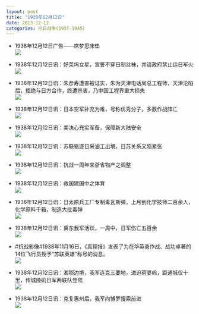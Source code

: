 ```yaml
---
layout: post
title: "1938年12月12日"
date: 2013-12-12
categories: 抗日战争(1937-1945)
---
```


<meta name="referrer" content="no-referrer" />

- 1938年12月12日广告——席梦思床垫 <br/><img src="https://ww2.sinaimg.cn/large/aca367d8jw1ebhbnwdyyyj209a0knn02.jpg" />

- 1938年12月12日讯：好莱坞女星，宣誓不穿日制丝袜，并请政府禁止运日军火 <br/><img src="https://ww1.sinaimg.cn/large/aca367d8jw1ebh9xhzxclj207w0bcabl.jpg" />

- 1938年12月12日讯：朱彦寿遭害被证实，朱为天津电话局总工程师，天津沦陷后，拒绝与日方合作，终遭杀害，乃中国工程界重大损失 <br/><img src="https://ww4.sinaimg.cn/large/aca367d8jw1ebh8723rtij20cs0bvtaf.jpg" />

- 1938年12月12日讯：日本空军补充为难，号称优秀分子，多数作战阵亡 <br/><img src="https://ww3.sinaimg.cn/large/aca367d8jw1ebh6gla8pmj20cs0c40ui.jpg" />

- 1938年12月12日讯：美决心充实军备，保障新大陆安全 <br/><img src="https://ww3.sinaimg.cn/large/aca367d8jw1ebh2zq5tz8j20cs0yigrn.jpg" />

- 1938年12月12日讯：苏联驱逐日采油工出境，日苏关系又陷紧张 <br/><img src="https://ww3.sinaimg.cn/large/aca367d8jw1ebh19c38p4j20cs0lbgpy.jpg" />

- 1938年12月12日讯：抗战一周年来浙省物产之调整 <br/><img src="https://ww3.sinaimg.cn/large/aca367d8jw1ebgzivhyvvj20cs0een2k.jpg" />

- 1938年12月12日讯：救国建国中之体育 <br/><img src="https://ww4.sinaimg.cn/large/aca367d8jw1ebguc21ujmj20cs0fm7am.jpg" />

- 1938年12月12日讯：日太原兵工厂专制毒瓦斯弹，上月到化学技师二百余人，化学原料千箱，制造大批毒弹 <br/><img src="https://ww1.sinaimg.cn/large/aca367d8jw1ebgsl4rwxtj20cs0h5dhl.jpg" />

- 1938年12月12日讯：冀东我军活跃，一周中，日军伤亡五百余 <br/><img src="https://ww3.sinaimg.cn/large/aca367d8jw1ebgquqbdnfj20cs0gcdho.jpg" />

- #抗战影像#1938年11月16日，《真理报》发表了为在华英勇作战、战功卓著的14位飞行员授予“苏联英雄”称号的消息。 <br/><img src="https://ww2.sinaimg.cn/large/aca367d8jw1ebgotthei3j20ca0h4dia.jpg" />

- 1938年12月12日讯：湘鄂边境，我军连克三要地，进迫荷婆岭，距通城仅十里，传城陵矶日军两联队登陆 <br/><img src="https://ww3.sinaimg.cn/large/aca367d8jw1ebglo8c820j20cs0obaez.jpg" />

- 1938年12月12日讯：克复惠州后，我军向博罗搜索前进 <br/><img src="https://ww3.sinaimg.cn/large/aca367d8jw1ebgjwzevk9j20cs1fjtic.jpg" />

